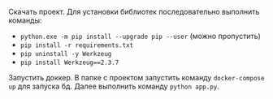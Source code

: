 Скачать проект. Для установки библиотек последовательно выполнить команды:
- `python.exe -m pip install --upgrade pip --user` (можно пропустить)
- `pip install -r requirements.txt`
- `pip uninstall -y Werkzeug`
- `pip install Werkzeug==2.3.7`

Запустить доккер. В папке с проектом запустить команду `docker-compose up` для запуска бд. Далее выполнить команду `python app.py`.